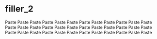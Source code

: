 # filler_2
Paste Paste Paste Paste Paste Paste Paste Paste Paste Paste Paste Paste Paste Paste Paste Paste Paste Paste Paste Paste Paste Paste Paste Paste Paste Paste Paste Paste Paste Paste Paste Paste Paste Paste Paste Paste 
